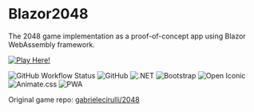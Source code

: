 # Blazor2048
The 2048 game implementation as a proof-of-concept app using Blazor WebAssembly framework.

[![Play Here!](https://img.shields.io/badge/-Play%20Here!-blueviolet?style=for-the-badge&logo=github)](https://mustafanesin.github.io/Blazor2048/)

![GitHub Workflow Status](https://img.shields.io/github/workflow/status/MustafaNesin/Blazor2048/DeployBlazorAppToGitHubPages)
![GitHub](https://img.shields.io/github/license/MustafaNesin/Blazor2048)
![.NET](https://img.shields.io/badge/.NET-v5.0-brightgreen)
![Bootstrap](https://img.shields.io/badge/Bootstrap-v4.3.1-blueviolet)
![Open Iconic](https://img.shields.io/badge/Open%20Iconic-v1.1.1-red)
![Animate.css](https://shields.io/badge/Animate.css-v4.1.1-orange)
![PWA](https://shields.io/badge/-PWA-blue)

Original game repo: [gabrielecirulli/2048](https://github.com/gabrielecirulli/2048/)
